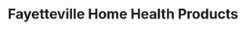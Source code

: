 ---
title: "Fayetteville Home Health Products"
url: /fayetteville/fayetteville-home-health-products/
shop: Sanitätshaus
---